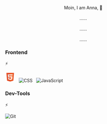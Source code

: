 
<p align="center">
  Moin, I am Anna, 👋
  <br /><br />
  ......
  <br /><br />
  ......
  <br /><br />
  ......
</p>

<!--
**Anna-Colberg/Anna-Colberg** is a ✨ _special_ ✨ repository because its `README.md` (this file) appears on your GitHub profile.

Here are some ideas to get you started:

- 🔭 I’m currently working on ...
- 🌱 I’m currently learning ...
- 👯 I’m looking to collaborate on ...
- 🤔 I’m looking for help with ...
- 💬 Ask me about ...
- 📫 How to reach me: ...
- 😄 Pronouns: ...
- ⚡ Fun fact: ...
-->



<h3> Frontend</h3> ⚡
<p align="left">
  <img src="https://github.com/Anna-Colberg/Anna-Colberg/blob/main/html.png" height="32" alt="HTML" style="margin-right:8px;" />
  <img src="./assets/skill_icons/CSS.png" height="32" alt="CSS" style="margin-right:8px;" />
  <img src="./assets/skill_icons/js.png" height="32" alt="JavaScript" style="margin-right:8px;" />
</p>

<h3> Dev-Tools</h3> ⚡
<p align="left">
  <img src="./assets/skill_icons/git.png" height="32" alt="Git" />
</p>
